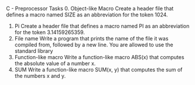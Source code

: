 C - Preprocessor
Tasks
0. Object-like Macro 
Create a header file that defines a macro named SIZE as an abbreviation for the token 1024.
1. Pi 
Create a header file that defines a macro named PI as an abbreviation for the token 3.14159265359.
2. File name
Write a program that prints the name of the file it was compiled from, followed by a new line.
You are allowed to use the standard library
3. Function-like macro 
Write a function-like macro ABS(x) that computes the absolute value of a number x.
 4. SUM 
Write a function-like macro SUM(x, y) that computes the sum of the numbers x and y.
